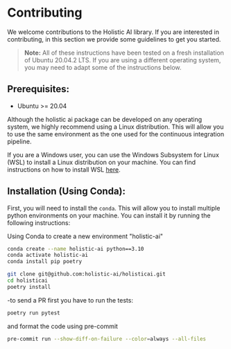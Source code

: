 # **Contributing**

We welcome contributions to the Holistic AI library. If you are interested in contributing, in this section we provide some guidelines to get you started.

> **Note:** All of these instructions have been tested on a fresh installation of Ubuntu 20.04.2 LTS. If you are using a different operating system, you may need to adapt some of the instructions below.

## **Prerequisites:**

- Ubuntu >= 20.04
  
Although the holistic ai package can be developed on any operating system, we highly recommend using a Linux distribution. This will allow you to use the same environment as the one used for the continuous integration pipeline.

If you are a Windows user, you can use the Windows Subsystem for Linux (WSL) to install a Linux distribution on your machine. You can find instructions on how to install WSL [here](https://docs.microsoft.com/en-us/windows/wsl/install-win10).


## **Installation (Using Conda):**

First, you will need to install the `conda`. This will allow you to install multiple python environments on your machine. You can install it by running the following instructions:

Using Conda to create a new environment "holistic-ai"

```bash
conda create --name holistic-ai python==3.10
conda activate holistic-ai
conda install pip poetry

git clone git@github.com:holistic-ai/holisticai.git
cd holisticai
poetry install
```

-to send a PR first you have to run the tests:

```bash
poetry run pytest
```

and format the code using pre-commit

```bash
pre-commit run --show-diff-on-failure --color=always --all-files
```
